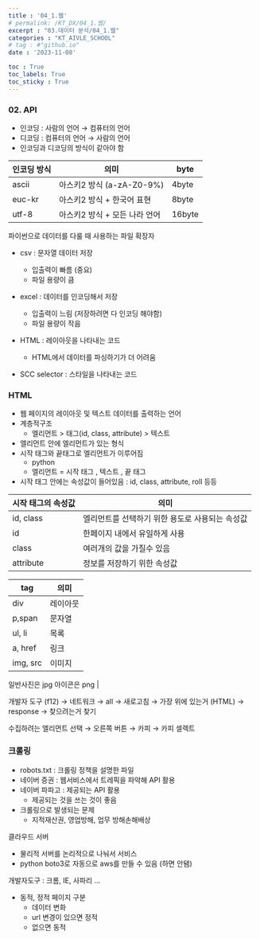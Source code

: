 ```yaml
---
title : '04_1.웹' 
# permalink: /KT_DX/04_1.웹/
excerpt : "03.데이터 분석/04_1.웹"
categories : "KT_AIVLE_SCHOOL"
# tag : #"github.io"
date : '2023-11-08'

toc : True
toc_labels: True
toc_sticky : True
---
```


### 02. API

- 인코딩 : 사람의 언어 → 컴퓨터의 언어
- 디코딩 : 컴퓨터의 언어 → 사람의 언어
- 인코딩과 디코딩의 방식이 같아야 함

| 인코딩 방식 | 의미 | byte |
| --- | --- | --- |
| ascii  | 아스키2 방식 (a-zA-Z0-9%) | 4byte |
| euc-kr | 아스키2 방식 + 한국어 표현 | 8byte |
| utf-8 | 아스키2 방식 + 모든 나라 언어 | 16byte |

파이썬으로 데이터를 다룰 때 사용하는 파일 확장자

- csv : 문자열 데이터 저장
    - 입출력이 빠름 (중요)
    - 파일 용량이 큼
    

- excel : 데이터를 인코딩해서 저장
    - 입출력이 느림 (저장하려면 다 인코딩 해야함)
    - 파일 용량이 작음


- HTML : 레이아웃을 나타내는 코드
    - HTML에서 데이터를 파싱하기가 더 어려움
- SCC selector : 스타일을 나타내는 코드


<p></p>

### HTML

- 웹 페이지의 레이아웃 및 텍스트 데이터를 출력하는 언어
- 계층적구조
    - 엘리먼트 > 태그(id, class, attribute) > 텍스트
- 엘리먼트 안에 엘리먼트가 있는 형식
- 시작 태그와 끝태그로 엘리먼트가 이루어짐
    - <div> python </div>
    - 엘리먼트 = 시작 태그 , 텍스트 , 끝 태그
- 시작 태그 안에는 속성값이 들어있음 : id, class, attribute, roll 등등
    
<p></p>

| 시작 태그의 속성값 | 의미 |
| --- | --- |
| id, class  | 엘리먼트를 선택하기 위한 용도로 사용되는 속성값 |
| id | 한페이지 내에서 유일하게 사용 |
| class | 여러개의 값을 가질수 있음 |
| attribute | 정보를 저장하기 위한 속성값 |

<p></p>

| tag | 의미 |
| --- | --- |
| div | 레이아웃 |
| p,span | 문자열 |
| ul, li | 목록 |
| a, href | 링크 |
| img, src | 이미지
일반사진은 jpg
아이콘은 png |


<p></p>


개발자 도구 (f12) → 네트워크 → all → 새로고침 → 가장 위에 있는거 (HTML) → response → 찾으려는거 찾기 

수집하려는 엘리먼트 선택 → 오른쪽 버튼 → 카피 → 카피 셀렉트 

<p></p>

### 크롤링

- robots.txt : 크롤링 정책을 설명한 파일
- 네이버 증권 : 웹서비스에서 트레픽을 파악해 API 활용
- 네이버 파파고 : 제공되는 API 활용
    - 제공되는 것을 쓰는 것이 좋음
- 크롤링으로 발생되는 문제
    - 지적재산권, 영업방해, 업무 방해손해배상

클라우드 서버

- 물리적 서버를 논리적으로 나눠서 서비스
- python boto3로 자동으로 aws를 만들 수 있음 (하면 안됌)


<p></p>


개발자도구 : 크롬, IE, 사파리 …
- 동적, 정적 페이지 구분
    - 데이터 변화
    - url 변경이 있으면 정적
    - 없으면 동적
